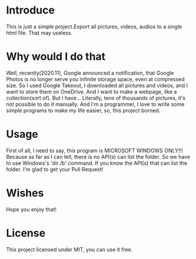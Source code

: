 # Introduce
This is just a simple project.Export all pictures, videos, audios to a single html file. That may useless.
# Why would I do that
Well, recently(2020.11), Google announced a notification, that Google Photos is no longer serve you infinite storage space, even at compressed size. So I used Google Takeout, I downloaded all pictures and videos, and I want to store them on OneDrive. And I want to make a webpage, like a collection(sort of). But I have... Literally, tens of thousands of pictures, it's not possible to do it manually. And I'm a programmer, I love to write some simple programs to make my life easier, so, this project borned.
# Usage
First of all, I need to say, this program is MICROSOFT WINDOWS ONLY!!!
Because as far as I can tell, there is no API(s) can list the folder. So we have to use Windows's 'dir /b' command.
If you know the API(s) that can list the folder. I'm glad to get your Pull Request!
# Wishes
Hope you enjoy that!
# License
This project licensed under MIT, you can use it free.
